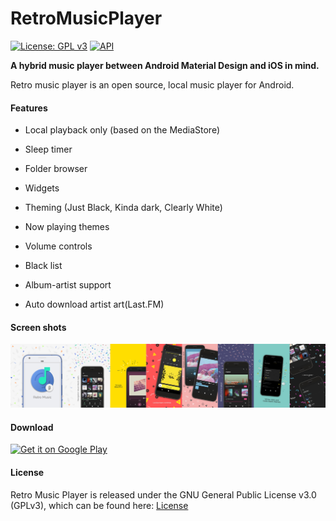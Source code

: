 # RetroMusicPlayer

[![License: GPL v3](https://img.shields.io/badge/License-GPL%20v3-blue.svg)](https://github.com/h4h13/RetroMusicPlayer/blob/master/LICENSE.txt)
[![API](https://img.shields.io/badge/API-21%2B-green.svg?style=flat)](https://android-arsenal.com/api?level=21)

**A hybrid music player between Android Material Design and iOS in mind.**

Retro music player is an open source, local music player for Android.

#### Features

- Local playback only (based on the MediaStore)

- Sleep timer
- Folder browser
- Widgets
- Theming (Just Black, Kinda dark, Clearly White)
- Now playing themes
- Volume controls
- Black list
- Album-artist support
- Auto download artist art(Last.FM)

#### Screen shots

![Screenshots](./screenshots/full-preview.jpg?raw=true) 

#### Download

<a href='https://play.google.com/store/apps/details?id=code.name.monkey.retromusic&hl=en&pcampaignid=MKT-Other-global-all-co-prtnr-py-PartBadge-Mar2515-1'><img width="250" alt='Get it on Google Play' src='https://play.google.com/intl/en_us/badges/images/generic/en_badge_web_generic.png'/></a>


#### License

Retro Music Player is released under the GNU General Public License v3.0 (GPLv3), which can be found here: [License](LICENSE.md)
